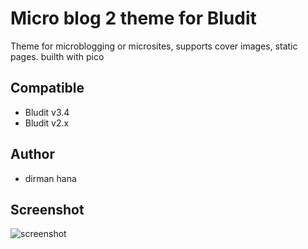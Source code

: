 # Micro blog 2 theme for Bludit
Theme for microblogging or microsites, supports cover images, static pages. builth with pico

## Compatible
- Bludit v3.4
- Bludit v2.x

## Author
- dirman hana

## Screenshot
![screenshot](https://raw.githubusercontent.com/bludit-themes/micro2/master/screenshot.png)
